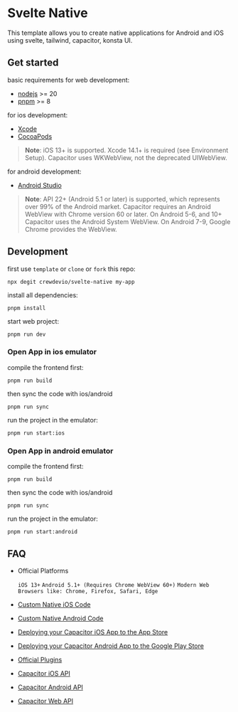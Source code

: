 # Svelte Native

This template allows you to create native applications for Android and iOS using svelte, tailwind, capacitor, konsta UI.

## Get started

basic requirements for web development:

- [nodejs](https://nodejs.org/en) >= 20
- [pnpm](https://pnpm.io/) >= 8

for ios development:

- [Xcode](https://developer.apple.com/xcode/)
- [CocoaPods](https://cocoapods.org)

> **Note**: iOS 13+ is supported. Xcode 14.1+ is required (see Environment Setup). Capacitor uses WKWebView, not the deprecated UIWebView.

for android development:

- [Android Studio](https://developer.android.com/studio)

> **Note**: API 22+ (Android 5.1 or later) is supported, which represents over 99% of the Android market. Capacitor requires an Android WebView with Chrome version 60 or later. On Android 5-6, and 10+ Capacitor uses the Android System WebView. On Android 7-9, Google Chrome provides the WebView.

## Development

first use `template` or `clone` or `fork` this repo:

```console
npx degit crewdevio/svelte-native my-app
```

install all dependencies:

```console
pnpm install
```

start web project:

```console
pnpm run dev
```

### Open App in ios emulator

compile the frontend first:

```console
pnpm run build
```

then sync the code with ios/android

```console
pnpm run sync
```

run the project in the emulator:

```console
pnpm run start:ios
```

### Open App in android emulator

compile the frontend first:

```console
pnpm run build
```

then sync the code with ios/android

```console
pnpm run sync
```

run the project in the emulator:

```console
pnpm run start:android
```

## FAQ

- Official Platforms

  `iOS 13+`
  `Android 5.1+ (Requires Chrome WebView 60+)`
  `Modern Web Browsers like: Chrome, Firefox, Safari, Edge`

- [Custom Native iOS Code](https://capacitorjs.com/docs/ios/custom-code)

- [Custom Native Android Code](https://capacitorjs.com/docs/android/custom-code)

- [Deploying your Capacitor iOS App to the App Store](https://capacitorjs.com/docs/ios/deploying-to-app-store)

- [Deploying your Capacitor Android App to the Google Play Store](https://capacitorjs.com/docs/android/deploying-to-google-play)

- [Official Plugins](https://capacitorjs.com/docs/plugins)

- [Capacitor iOS API](https://capacitorjs.com/docs/core-apis/ios)

- [Capacitor Android API](https://capacitorjs.com/docs/core-apis/android)

- [Capacitor Web API](https://capacitorjs.com/docs/core-apis/web)
